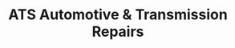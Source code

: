 ---
title: "ATS Automotive & Transmission Repairs"
url: /medway/ats-automotive-and-transmission-repairs/
shop: car repair
---